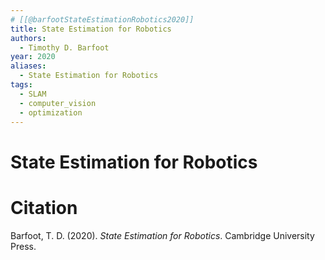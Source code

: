 ```yaml
---
# [[@barfootStateEstimationRobotics2020]]
title: State Estimation for Robotics
authors:
  - Timothy D. Barfoot
year: 2020
aliases:
  - State Estimation for Robotics
tags:
  - SLAM
  - computer_vision
  - optimization
---
```

# State Estimation for Robotics

# Citation

Barfoot, T. D. (2020). _State Estimation for Robotics_. Cambridge University Press.